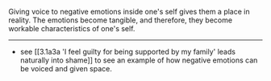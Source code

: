 Giving voice to negative emotions inside one's self gives them a place in reality. The emotions become tangible, and therefore, they become workable characteristics of one's self.

---

- see [[3.1a3a 'I feel guilty for being supported by my family' leads naturally into shame]]  to see an example of how  negative emotions can be voiced and given space.
